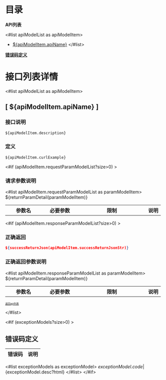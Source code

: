 # 目录
<b><a name="api列表" id="api列表" >API列表</a></b>

<#list apiModelList as apiModelItem>
* <a href="#${apiModelItem.apiName}">${apiModelItem.apiName}</a>
</#list>

<b><a href="#错误码定义" >错误码定义</a></b>


# 接口列表详情
<#list apiModelList as apiModelItem>
## <a name="${apiModelItem.apiName}" id="${apiModelItem.apiName}" >[ ${apiModelItem.apiName} ]</a>
### 接口说明
```txt
${apiModelItem.description}
```
### 定义
```shell
${apiModelItem.curlExample}
```

<#if (apiModelItem.requestParamModelList?size>0) >
### 请求参数说明
<table>
<tr>
    <th width="100px">参数名</th><th width="100px">必要参数</th><th width="200px">限制</th><th>说明</th>
</tr>
<#list apiModelItem.requestParamModelList as paramModelItem>
${returnParamDetail(paramModelItem)}
</#list>
</table>
</#if>

<#if (apiModelItem.responseParamModelList?size>0) >
### 正确返回
```json
${successReturnJson(apiModelItem.successReturnJsonStr)}
```
### 正确返回参数说明
<table>
<tr>
    <th width="100px">参数名</th><th width="100px">必要参数</th><th width="200px">限制</th><th>说明</th>
</tr>
<#list apiModelItem.responseParamModelList as paramModelItem>
${returnParamDetail(paramModelItem)}
</#list>
</table>
</#if>

<a href="#api列表" style="font-size:8px;">返回api列表</a>


</#list>



<#if (exceptionModels?size>0) >
## <a name="#错误码定义" id="错误码定义" >错误码定义</a>
错误码|说明|
:------:|------|
<#list exceptionModels as exceptionModel>
  ${exceptionModel.code}|${exceptionModel.desc?html}
</#list>
</#if>
